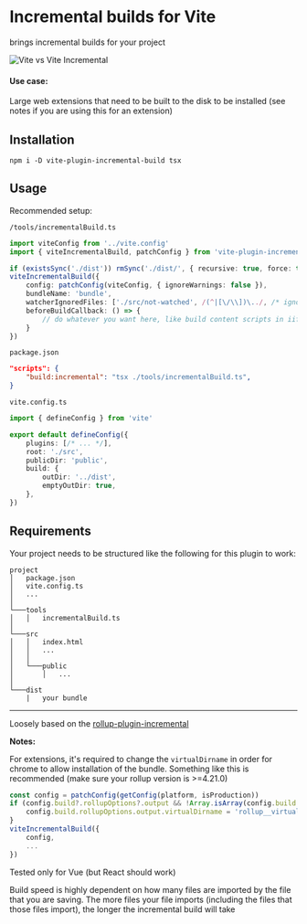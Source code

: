 # Incremental builds for Vite
brings incremental builds for your project

![Vite vs Vite Incremental](https://github.com/momentumdash/vite-plugin-incremental-build/assets/114431298/e070f60d-8519-4885-823c-8b9477ea8b5a)


#### Use case:

Large web extensions that need to be built to the disk to be installed (see notes if you are using this for an extension)

## Installation

```
npm i -D vite-plugin-incremental-build tsx
```

## Usage

Recommended setup:

`/tools/incrementalBuild.ts`

```ts
import viteConfig from '../vite.config'
import { viteIncrementalBuild, patchConfig } from 'vite-plugin-incremental-build'

if (existsSync('./dist')) rmSync('./dist/', { recursive: true, force: true })
viteIncrementalBuild({
	config: patchConfig(viteConfig, { ignoreWarnings: false }),
	bundleName: 'bundle',
	watcherIgnoredFiles: ['./src/not-watched', /(^|[\/\\])\../, /* ignore dotfiles */],
	beforeBuildCallback: () => {
		// do whatever you want here, like build content scripts in iife mode
	}
})
```

`package.json`

```json
"scripts": {
    "build:incremental": "tsx ./tools/incrementalBuild.ts",
}
```

`vite.config.ts`

```ts
import { defineConfig } from 'vite'

export default defineConfig({
	plugins: [/* ... */],
	root: './src',
	publicDir: 'public',
	build: {
		outDir: '../dist',
		emptyOutDir: true,
	},
})
```

## Requirements

Your project needs to be structured like the following for this plugin to work:

```
project
│   package.json
│   vite.config.ts
│   ...
│
└───tools
│   │   incrementalBuild.ts
│
└───src
│   │   index.html
│   │   ...
│   │   
│   └───public
│       │   ...
│
└───dist
    |   your bundle

```

---

Loosely based on the [rollup-plugin-incremental](https://github.com/mprt-org/rollup-plugin-incremental/)


**Notes:**

For extensions, it's required to change the `virtualDirname` in order for chrome to allow installation of the bundle. Something like this is recommended (make sure your rollup version is >=4.21.0)
```ts
const config = patchConfig(getConfig(platform, isProduction))
if (config.build?.rollupOptions?.output && !Array.isArray(config.build.rollupOptions.output)) {
	config.build.rollupOptions.output.virtualDirname = 'rollup__virtual'
}
viteIncrementalBuild({
	config,
	...
})
```

Tested only for Vue (but React should work)

Build speed is highly dependent on how many files are imported by the file that you are saving. The more files your file imports (including the files that those files import), the longer the incremental build will take
